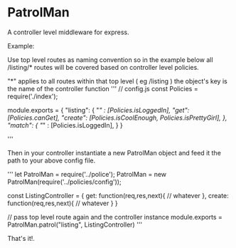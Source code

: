 # PatrolMan

A controller level middleware for express.


Example:

Use top level routes as naming convention so in the example below all /listing/* routes will be covered based on controller level policies.

"*" applies to all routes within that top level ( eg /listing )
the object's key is the name of the controller function
'''
// config.js
const Policies = require('./index');

module.exports = {
  "listing": {
    "*" : [Policies.isLoggedIn],
    "get": [Policies.canGet],
    "create": [Policies.isCoolEnough, Policies.isPrettyGirl],
  },
  "match": {
    "*" : [Policies.isLoggedIn],
  }
}

'''

Then in your controller instantiate a new PatrolMan object and feed it the path to your above config file.

'''
let PatrolMan           = require('../police');
PatrolMan               = new PatrolMan(require('../policies/config'));

const ListingController = {
  get: function(req,res,next){
    // whatever
  },
  create: function(req,res,next){
    // whatever
  }
}

// pass top level route again and the controller instance
module.exports = PatrolMan.patrol("listing", ListingController)
'''


That's it!.

